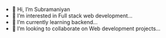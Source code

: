 - 👋 Hi, I’m Subramaniyan 
- 👀 I’m interested in Full stack web development...
- 🌱 I’m currently learning backend...
- 💞️ I’m looking to collaborate on Web development projects...

<!---
Macky151203/Macky151203 is a ✨ special ✨ repository because its `README.md` (this file) appears on your GitHub profile.
You can click the Preview link to take a look at your changes.
--->
